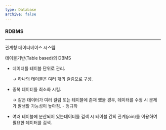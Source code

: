 ```yaml
---
type: Database
archive: false
---
```

### RDBMS

---

관계형 데이터베이스 시스템

테이블기반(Table based)의 DBMS

- 데이터를 테이블 단위로 관리.
    
    → 하나의 테이블은 여러 개의 컬럼으로 구성.
    
- 중복 데이터를 최소화 시킴.
    
    → 같은 데이터가 여러 컬럼 또는 테이블에 존재 했을 경우, 데이터를 수정 시 문제가 발생할 가능성이 높아짐. - 정규화
    
- 여러 테이블에 분산되어 있는데이터를 검색 시 테이블 간의 관계(join)를 이용하여 필요한 데이터를 검색.